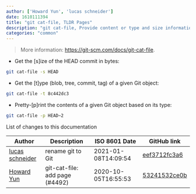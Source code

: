 ```yaml
---
author: ['Howard Yun', 'lucas schneider']
date: 1610111394
title: "git cat-file, TLDR Pages"
description: "git cat-file, Provide content or type and size information for Git repository objects."
categories: "common"
---
```

> More information: <https://git-scm.com/docs/git-cat-file>.

- Get the [s]ize of the HEAD commit in bytes:

```bash
git cat-file -s HEAD
```

- Get the [t]ype (blob, tree, commit, tag) of a given Git object:

```bash
git cat-file -t 8c442dc3
```

- Pretty-[p]rint the contents of a given Git object based on its type:

```bash
git cat-file -p HEAD~2
```
List of changes to this documentation


Author | Description | ISO 8601 Date | GitHub link
------|-----|-----|-----
[lucas schneider](mailto:casdpa@gmail.com) | rename git to Git | 2021-01-08T14:09:54 | [eef3712fc3a6](https://github.com/tldr-pages/tldr/commit/eef3712fc3a6a3774384b2e4ed934583c8349d75)
[Howard Yun](mailto:Haoy2001@gmail.com) | git-cat-file: add page (#4492) | 2020-10-05T16:55:53 | [53241532ce0b](https://github.com/tldr-pages/tldr/commit/53241532ce0bb38061d25d1f6d81ce450e75477e)

